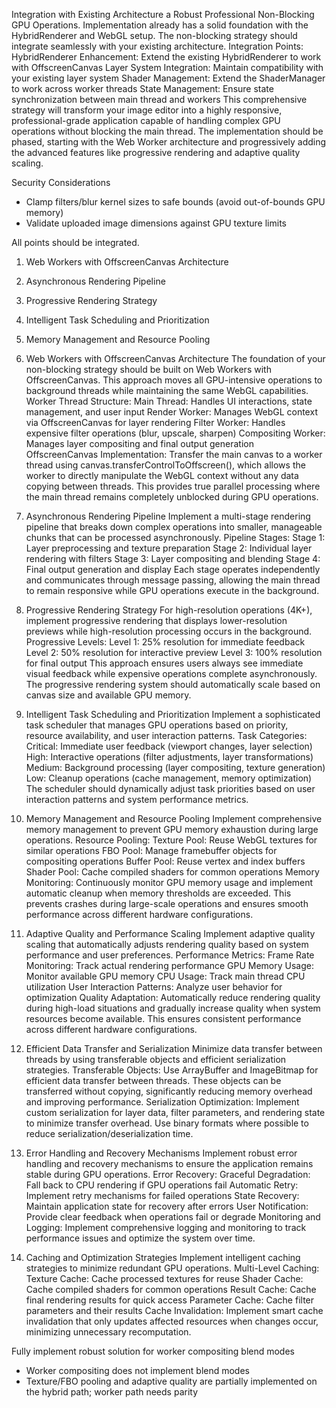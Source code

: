 
Integration with Existing Architecture a Robust Professional Non-Blocking GPU Operations. Implementation already has a solid foundation with the HybridRenderer and WebGL setup. The non-blocking strategy should integrate seamlessly with your existing architecture.
Integration Points:
HybridRenderer Enhancement: Extend the existing HybridRenderer to work with OffscreenCanvas
Layer System Integration: Maintain compatibility with your existing layer system
Shader Management: Extend the ShaderManager to work across worker threads
State Management: Ensure state synchronization between main thread and workers
This comprehensive strategy will transform your image editor into a highly responsive, professional-grade application capable of handling complex GPU operations without blocking the main thread. The implementation should be phased, starting with the Web Worker architecture and progressively adding the advanced features like progressive rendering and adaptive quality scaling.

Security Considerations
- Clamp filters/blur kernel sizes to safe bounds (avoid out-of-bounds GPU memory)
- Validate uploaded image dimensions against GPU texture limits


All points should be integrated.

1. Web Workers with OffscreenCanvas Architecture
2. Asynchronous Rendering Pipeline
3. Progressive Rendering Strategy
4. Intelligent Task Scheduling and Prioritization
5. Memory Management and Resource Pooling

1. Web Workers with OffscreenCanvas Architecture
The foundation of your non-blocking strategy should be built on Web Workers with OffscreenCanvas. This approach moves all GPU-intensive operations to background threads while maintaining the same WebGL capabilities.
Worker Thread Structure:
Main Thread: Handles UI interactions, state management, and user input
Render Worker: Manages WebGL context via OffscreenCanvas for layer rendering
Filter Worker: Handles expensive filter operations (blur, upscale, sharpen)
Compositing Worker: Manages layer compositing and final output generation
OffscreenCanvas Implementation:
Transfer the main canvas to a worker thread using canvas.transferControlToOffscreen(), which allows the worker to directly manipulate the WebGL context without any data copying between threads. This provides true parallel processing where the main thread remains completely unblocked during GPU operations.
2. Asynchronous Rendering Pipeline
Implement a multi-stage rendering pipeline that breaks down complex operations into smaller, manageable chunks that can be processed asynchronously.
Pipeline Stages:
Stage 1: Layer preprocessing and texture preparation
Stage 2: Individual layer rendering with filters
Stage 3: Layer compositing and blending
Stage 4: Final output generation and display
Each stage operates independently and communicates through message passing, allowing the main thread to remain responsive while GPU operations execute in the background.
3. Progressive Rendering Strategy
For high-resolution operations (4K+), implement progressive rendering that displays lower-resolution previews while high-resolution processing occurs in the background.
Progressive Levels:
Level 1: 25% resolution for immediate feedback
Level 2: 50% resolution for interactive preview
Level 3: 100% resolution for final output
This approach ensures users always see immediate visual feedback while expensive operations complete asynchronously. The progressive rendering system should automatically scale based on canvas size and available GPU memory.
4. Intelligent Task Scheduling and Prioritization
Implement a sophisticated task scheduler that manages GPU operations based on priority, resource availability, and user interaction patterns.
Task Categories:
Critical: Immediate user feedback (viewport changes, layer selection)
High: Interactive operations (filter adjustments, layer transformations)
Medium: Background processing (layer compositing, texture generation)
Low: Cleanup operations (cache management, memory optimization)
The scheduler should dynamically adjust task priorities based on user interaction patterns and system performance metrics.
5. Memory Management and Resource Pooling
Implement comprehensive memory management to prevent GPU memory exhaustion during large operations.
Resource Pooling:
Texture Pool: Reuse WebGL textures for similar operations
FBO Pool: Manage framebuffer objects for compositing operations
Buffer Pool: Reuse vertex and index buffers
Shader Pool: Cache compiled shaders for common operations
Memory Monitoring:
Continuously monitor GPU memory usage and implement automatic cleanup when memory thresholds are exceeded. This prevents crashes during large-scale operations and ensures smooth performance across different hardware configurations.
6. Adaptive Quality and Performance Scaling
Implement adaptive quality scaling that automatically adjusts rendering quality based on system performance and user preferences.
Performance Metrics:
Frame Rate Monitoring: Track actual rendering performance
GPU Memory Usage: Monitor available GPU memory
CPU Usage: Track main thread CPU utilization
User Interaction Patterns: Analyze user behavior for optimization
Quality Adaptation:
Automatically reduce rendering quality during high-load situations and gradually increase quality when system resources become available. This ensures consistent performance across different hardware configurations.
7. Efficient Data Transfer and Serialization
Minimize data transfer between threads by using transferable objects and efficient serialization strategies.
Transferable Objects:
Use ArrayBuffer and ImageBitmap for efficient data transfer between threads. These objects can be transferred without copying, significantly reducing memory overhead and improving performance.
Serialization Optimization:
Implement custom serialization for layer data, filter parameters, and rendering state to minimize transfer overhead. Use binary formats where possible to reduce serialization/deserialization time.
8. Error Handling and Recovery Mechanisms
Implement robust error handling and recovery mechanisms to ensure the application remains stable during GPU operations.
Error Recovery:
Graceful Degradation: Fall back to CPU rendering if GPU operations fail
Automatic Retry: Implement retry mechanisms for failed operations
State Recovery: Maintain application state for recovery after errors
User Notification: Provide clear feedback when operations fail or degrade
Monitoring and Logging:
Implement comprehensive logging and monitoring to track performance issues and optimize the system over time.
9. Caching and Optimization Strategies
Implement intelligent caching strategies to minimize redundant GPU operations.
Multi-Level Caching:
Texture Cache: Cache processed textures for reuse
Shader Cache: Cache compiled shaders for common operations
Result Cache: Cache final rendering results for quick access
Parameter Cache: Cache filter parameters and their results
Cache Invalidation:
Implement smart cache invalidation that only updates affected resources when changes occur, minimizing unnecessary recomputation.



<!-- Worker compositing does not implement blend modes; it uses standard alpha blending only. The hybrid renderer supports blend modes; the worker path should port that shader logic.
Progressive pipeline is present but disabled (USE_PIPELINE = false); it needs final-texture integration before enabling.
No dedicated compositing/filters workers; currently a single render worker handles all stages.
Texture/FBO pooling and adaptive quality are partially implemented on the hybrid path; worker path needs parity.
Caching/invalidations and more advanced scheduling are minimal. -->


Fully implement robust solution for worker compositing blend modes

- Worker compositing does not implement blend modes
- Texture/FBO pooling and adaptive quality are partially implemented on the hybrid path; worker path needs parity